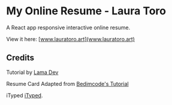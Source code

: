 # My Online Resume - Laura Toro

A React app responsive interactive online resume.<p>

View it here:  [www.lauratoro.art](www.lauratoro.art) 

## Credits

Tutorial by [Lama Dev](https://www.youtube.com/watch?v=7WwtzsSHdpI&t=8846s&ab_channel=LamaDev) <br>
 
Resume Card Adapted from [Bedimcode's Tutorial](https://www.youtube.com/watch?v=27JtRAI3QO8&t=40s&ab_channel=Bedimcode) <br>

iTyped [iTyped](https://www.npmjs.com/package/ityped).
